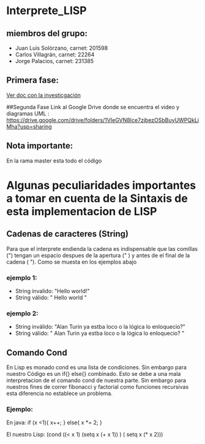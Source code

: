 # Interprete_LISP

## miembros del grupo:
- Juan Luis Solórzano, carnet: 201598
- Carlos Villagrán,    carnet: 22264
- Jorge Palacios,      carnet: 231385

## Primera fase:
[Ver doc con la investicgación](https://docs.google.com/document/d/1gnTj-BvUHW2ATFoACNjD3tx1tIwkDdJFa-MMkx-zV0s/edit?usp=sharing)

##Segunda Fase 
Link al Google Drive donde se encuentra el video y diagramas UML : https://drive.google.com/drive/folders/1VIeGVN8Ice7zjbezOSbBuyUWPQkLiMha?usp=sharing 

## Nota importante:
En la rama master esta todo el código

# Algunas peculiaridades importantes a tomar en cuenta de la Sintaxis de esta implementacion de LISP
## Cadenas de caracteres (String)
Para que el interprete endienda la cadena es indispensable que las comillas (") tengan un espacio despues de la apertura (" ) y antes de el final de la cadena ( "). Como se muesta en los ejemplos abajo
### ejemplo 1:
- String invalido: "Hello world!"
- String válido:   " Hello world "
### ejemplo 2:
- String inválido: "Alan Turin ya estba loco o la lógica lo enloquecio?"
- String válido:   " Alan Turin ya estba loco o la lógica lo enloquecio? "

## Comando Cond
En Lisp es monado cond es una lista de condiciones. Sin embargo para nuestro Código es un if{} else{} combinado. Esto se debe a una mala interpretacion de el comando cond de nuestra parte. Sin embargo para nuestros fines de correr fibonacci y factorial como funciones recursivas esta diferencia no establece un problema. 
### Ejemplo:
En java:
if (x <1){
  x++;
  }
else{
  x *= 2;
  }

El nuestro Lisp:
(cond ((< x 1) (setq x (+ x 1)) ) ( setq x (* x 2)))



